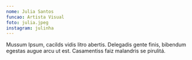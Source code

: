 ```yaml
---
nome: Julia Santos
funcao: Artista Visual
foto: julia.jpeg
instagram: julinha
---
```

Mussum Ipsum, cacilds vidis litro abertis. Delegadis gente finis, bibendum egestas augue arcu ut est. Casamentiss faiz malandris se pirulitá.
